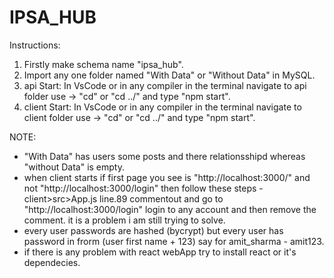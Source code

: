 # IPSA_HUB

Instructions:

1) Firstly make schema name "ipsa_hub".
2) Import any one folder named "With Data" or "Without Data" in MySQL.
3) api Start: In VsCode or in any compiler in the terminal navigate to api folder use -> "cd" or "cd ../" and type "npm start".
4) client Start: In VsCode or in any compiler in the terminal navigate to client folder use -> "cd" or "cd ../" and type "npm start".


NOTE: 

* "With Data" has users some posts and there relationsshipd whereas "without Data" is empty.
* when client starts if first page you see is "http://localhost:3000/" and not "http://localhost:3000/login" then follow these steps - client>src>App.js
line.89 commentout <RedirectIfLoggedIn> and go to "http://localhost:3000/login" login to any account and then remove the comment. it is a problem i am still trying to solve.
* every user passwords are hashed (bycrypt) but every user has password in frorm (user first name + 123) say for amit_sharma - amit123.
* if there is any problem with react webApp try to install react or it's dependecies.
 